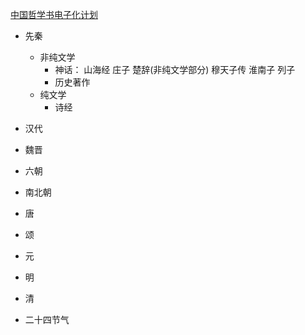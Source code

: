 [中国哲学书电子化计划](https://ctext.org/zh)

* 先秦
  * 非纯文学
    * 神话：
        山海经 庄子 楚辞(非纯文学部分) 穆天子传 淮南子 列子
    * 历史著作
  * 纯文学
    * 诗经
* 汉代
* 魏晋
* 六朝
* 南北朝
* 唐
* 颂
* 元
* 明
* 清



* 二十四节气


